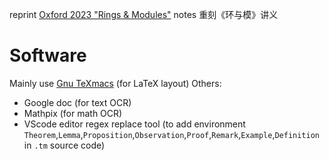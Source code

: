 reprint [Oxford 2023 "Rings &amp; Modules"](https://courses.maths.ox.ac.uk/pluginfile.php/37186/mod_resource/content/2/ringspartI.pdf) notes 重刻《环与模》讲义

# Software
Mainly use [Gnu TeXmacs](texmacs.org/) (for LaTeX layout)
Others:
* Google doc (for text OCR)
* Mathpix (for math OCR)
* VScode editor regex replace tool (to add environment `Theorem`,`Lemma`,`Proposition`,`Observation`,`Proof`,`Remark`,`Example`,`Definition` in `.tm` source code)
